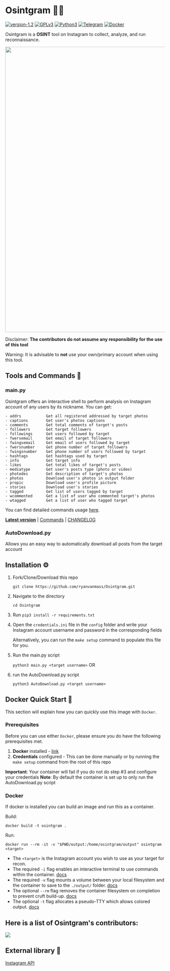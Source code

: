 # Osintgram 🔎📸

[![version-1.2](https://img.shields.io/badge/version-1.2-green)](https://github.com/Datalux/Osintgram/releases/tag/1.2)
[![GPLv3](https://img.shields.io/badge/license-GPLv3-blue)](https://img.shields.io/badge/license-GPLv3-blue)
[![Python3](https://img.shields.io/badge/language-Python3-red)](https://img.shields.io/badge/language-Python3-red)
[![Telegram](https://img.shields.io/badge/Telegram-Channel-blue.svg)](https://t.me/osintgram)
[![Docker](https://img.shields.io/badge/Docker-Supported-blue)](https://img.shields.io/badge/Docker-Supported-blue)

Osintgram is a **OSINT** tool on Instagram to collect, analyze, and run reconnaissance.

<p align="center">
<img align="center" src=".img/carbon.svg" width="900">
</p>

Disclaimer: **The contributors do not assume any responsibility for the use of this tool**

Warning: It is advisable to **not** use your own/primary account when using this tool.

## Tools and Commands 🧰
### main.py

Osintgram offers an interactive shell to perform analysis on Instagram account of any users by its nickname. You can get:

```text
- addrs           Get all registered addressed by target photos
- captions        Get user's photos captions
- comments        Get total comments of target's posts
- followers       Get target followers
- followings      Get users followed by target
- fwersemail      Get email of target followers
- fwingsemail     Get email of users followed by target
- fwersnumber     Get phone number of target followers
- fwingsnumber    Get phone number of users followed by target
- hashtags        Get hashtags used by target
- info            Get target info
- likes           Get total likes of target's posts
- mediatype       Get user's posts type (photo or video)
- photodes        Get description of target's photos
- photos          Download user's photos in output folder
- propic          Download user's profile picture
- stories         Download user's stories  
- tagged          Get list of users tagged by target
- wcommented      Get a list of user who commented target's photos
- wtagged         Get a list of user who tagged target
```

You can find detailed commands usage [here](doc/COMMANDS.md).

[**Latest version**](https://github.com/Datalux/Osintgram/releases/tag/1.2) |
[Commands](doc/COMMANDS.md) |
[CHANGELOG](doc/CHANGELOG.md)

### AutoDownload.py
Allows you an easy way to automatically download all posts from the target  account

## Installation ⚙️

1. Fork/Clone/Download this repo

    `git clone https://github.com/ryanvanmass/Osintgram.git`

2. Navigate to the directory

    `cd Osintgram`

3. Run `pip3 install -r requirements.txt`

4. Open the `credentials.ini` file in the `config` folder and write your Instagram account username and password in the corresponding fields
    
    Alternatively, you can run the `make setup` command to populate this file for you.

5. Run the main.py script

    `python3 main.py <target username>`
OR
5. run the AutoDownload.py script
    
    `python3 AutoDownload.py <target username>`

## Docker Quick Start 🐳

This section will explain how you can quickly use this image with `Docker`.

### Prerequisites

Before you can use either `Docker`, please ensure you do have the following prerequisites met.

1. **Docker** installed - [link](https://docs.docker.com/get-docker/)
2. **Credentials** configured - This can be done manually or by running the `make setup` command from the root of this repo

**Important**: Your container will fail if you do not do step #3 and configure your credentials
**Note**: By default the container is set up to only run the AutoDownload.py script

### Docker

If docker is installed you can build an image and run this as a container.

Build:

```
docker build -t osintgram .
```

Run:

```
docker run --rm -it -v "$PWD/output:/home/osintgram/output" osintgram <target>
```

- The `<target>` is the Instagram account you wish to use as your target for recon.
- The required `-i` flag enables an interactive terminal to use commands within the container. [docs](https://docs.docker.com/engine/reference/commandline/run/#assign-name-and-allocate-pseudo-tty---name--it)
- The required `-v` flag mounts a volume between your local filesystem and the container to save to the `./output/` folder. [docs](https://docs.docker.com/engine/reference/commandline/run/#mount-volume--v---read-only)
- The optional `--rm` flag removes the container filesystem on completion to prevent cruft build-up. [docs](https://docs.docker.com/engine/reference/run/#clean-up---rm)
- The optional `-t` flag allocates a pseudo-TTY which allows colored output. [docs](https://docs.docker.com/engine/reference/run/#foreground)

## Here is a list of Osintgram's contributors:

<a href="https://github.com/Datalux/Osintgram/graphs/contributors">
  <img src="https://contributors-img.web.app/image?repo=Datalux/Osintgram" />
</a>

## External library 🔗

[Instagram API](https://github.com/ping/instagram_private_api)
